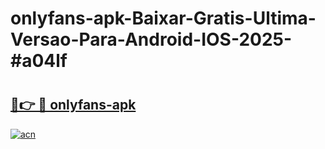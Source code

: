 # onlyfans-apk-Baixar-Gratis-Ultima-Versao-Para-Android-IOS-2025-#a04lf

# <h2><a href="https://ainizakaria.my?title=onlyfans-apk&ref=22M">🔗👉 🔴 onlyfans-apk</a></h2>

[![acn](https://github.com/user-attachments/assets/0f9c940e-d8b0-45ae-aac7-cd30a18b3e1c)](https://ainizakaria.my?title=onlyfans-apk&ref=22M)

